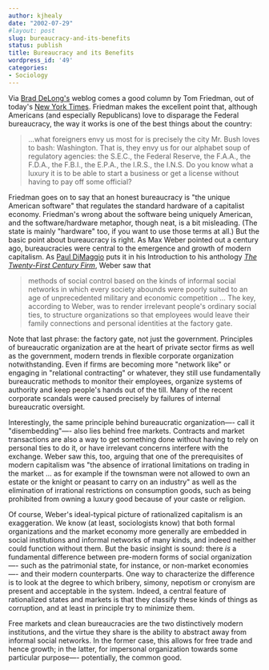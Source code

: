 ```yaml
---
author: kjhealy
date: "2002-07-29"
#layout: post
slug: bureaucracy-and-its-benefits
status: publish
title: Bureaucracy and its Benefits
wordpress_id: '49'
categories:
- Sociology
---
```


Via [Brad DeLong's](http://www.j-bradford-delong.net/movable_type/archives/000443.html) weblog comes a good column by Tom Friedman, out of today's [New York Times](http://www.nytimes.com). Friedman makes the excellent point that, although Americans (and especially Republicans) love to disparage the Federal bureaucracy, the way it works is one of the best things about the country:

> ...what foreigners envy us most for is precisely the city Mr. Bush loves to bash: Washington. That is, they envy us for our alphabet soup of regulatory agencies: the S.E.C., the Federal Reserve, the F.A.A., the F.D.A., the F.B.I., the E.P.A., the I.R.S., the I.N.S. Do you know what a luxury it is to be able to start a business or get a license without having to pay off some official?

Friedman goes on to say that an honest bureaucracy is "the unique American software" that regulates the standard hardware of a capitalist economy. Friedman's wrong about the software being uniquely American, and the software/hardware metaphor, though neat, is a bit misleading. (The state is mainly "hardware" too, if you want to use those terms at all.) But the basic point about bureaucracy is right. As Max Weber pointed out a century ago, bureaucracies were central to the emergence and growth of modern capitalism. As [Paul DiMaggio](http://www.princeton.edu/~dimaggio) puts it in his Introduction to his anthology [*The Twenty-First Century Firm*](http://pup.princeton.edu/titles/7205.html), Weber saw that

> methods of social control based on the kinds of informal social networks in which every society abounds were poorly suited to an age of unprecedented military and economic competition … The key, according to Weber, was to render irrelevant people's ordinary social ties, to structure organizations so that employees would leave their family connections and personal identities at the factory gate.

Note that last phrase: the factory gate, not just the government. Principles of bureaucratic organization are at the heart of private sector firms as well as the government, modern trends in flexible corporate organization notwithstanding. Even if firms are becoming more "network like" or engaging in "relational contracting" or whatever, they still use fundamentally bureaucratic methods to monitor their employees, organize systems of authority and keep people's hands out of the till. Many of the recent corporate scandals were caused precisely by failures of internal bureaucratic oversight.

Interestingly, the same principle behind bureaucratic organization—- call it "disembedding"—- also lies behind free markets. Contracts and market transactions are also a way to get something done without having to rely on personal ties to do it, or have irrelevant concerns interfere with the exchange. Weber saw this, too, arguing that one of the prerequisites of modern capitalism was "the absence of irrational limitations on trading in the market … as for example if the townsman were not allowed to own an estate or the knight or peasant to carry on an industry" as well as the elimination of irrational restrictions on consumption goods, such as being prohibited from owning a luxury good because of your caste or religion.

Of course, Weber's ideal-typical picture of rationalized capitalism is an exaggeration. We know (at least, sociologists know) that both formal organizations and the market economy more generally are embedded in social institutions and informal networks of many kinds, and indeed neither could function without them. But the basic insight is sound: there *is* a fundamental difference between pre-modern forms of social organization—- such as the patrimonial state, for instance, or non-market economies —- and their modern counterparts. One way to characterize the difference is to look at the degree to which bribery, simony, nepotism or cronyism are present and acceptable in the system. Indeed, a central feature of rationalized states and markets is that they classify these kinds of things as corruption, and at least in principle try to minimize them.

Free markets and clean bureaucracies are the two distinctively modern institutions, and the virtue they share is the ability to abstract away from informal social networks. In the former case, this allows for free trade and hence growth; in the latter, for impersonal organization towards some particular purpose—- potentially, the common good.
